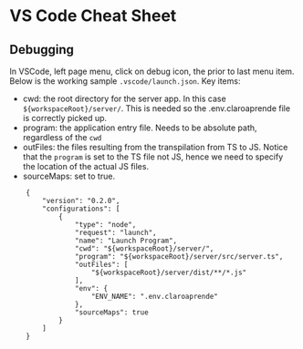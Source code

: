 # VS Code Cheat Sheet

## Debugging

In VSCode, left page menu, click on debug icon, the prior to last menu item.
Below is the working sample `.vscode/launch.json`.
Key items:

- cwd: the root directory for the server app. In this case `${workspaceRoot}/server/`. This is
needed so the .env.claroaprende file is correctly picked up.
- program: the application entry file. Needs to be absolute path, regardless of the `cwd`
- outFiles: the files resulting from the transpilation from TS to JS. Notice that the `program`
is set to the TS file not JS, hence we need to specify the location of the actual JS files.
- sourceMaps: set to true.

```
    {
        "version": "0.2.0",
        "configurations": [
            {
                "type": "node",
                "request": "launch",
                "name": "Launch Program",
                "cwd": "${workspaceRoot}/server/",
                "program": "${workspaceRoot}/server/src/server.ts",
                "outFiles": [
                    "${workspaceRoot}/server/dist/**/*.js"
                ],
                "env": {
                    "ENV_NAME": ".env.claroaprende"
                },
                "sourceMaps": true
            }
        ]
    }
```